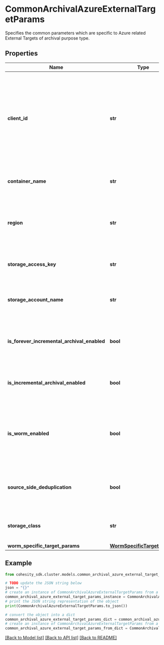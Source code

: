 # CommonArchivalAzureExternalTargetParams

Specifies the common parameters which are specific to Azure related External Targets of archival purpose type.

## Properties

Name | Type | Description | Notes
------------ | ------------- | ------------- | -------------
**client_id** | **str** | Specifies the client id of the managed identity assigned to the cluster This is used only for clusters running as Azure VMs where authentication is done using AD. | [optional] 
**container_name** | **str** | Specifies the container name of the external target. | 
**region** | **str** | Specifies region of the External Target. This is only populated for FortKnox vaults. | [optional] 
**storage_access_key** | **str** | Specifies the storage access key of the external target. | [optional] 
**storage_account_name** | **str** | Specifies the storage account name of the external target. | 
**is_forever_incremental_archival_enabled** | **bool** | Specifies if Forever Incremental Archival setting is enabled or not. | [optional] 
**is_incremental_archival_enabled** | **bool** | Specifies if Incremental Archival setting is enabled or not. | [optional] 
**is_worm_enabled** | **bool** | Specifies whether write once read many (WORM) protection is enabled for the Azure container or not. | [optional] 
**source_side_deduplication** | **bool** | Specifies the Source Side Deduplication setting for the Azure external target | [optional] 
**storage_class** | **str** | Specifies the Azure External Target storage class. | 
**worm_specific_target_params** | [**WormSpecificTargetParams**](WormSpecificTargetParams.md) |  | [optional] 

## Example

```python
from cohesity_sdk.cluster.models.common_archival_azure_external_target_params import CommonArchivalAzureExternalTargetParams

# TODO update the JSON string below
json = "{}"
# create an instance of CommonArchivalAzureExternalTargetParams from a JSON string
common_archival_azure_external_target_params_instance = CommonArchivalAzureExternalTargetParams.from_json(json)
# print the JSON string representation of the object
print(CommonArchivalAzureExternalTargetParams.to_json())

# convert the object into a dict
common_archival_azure_external_target_params_dict = common_archival_azure_external_target_params_instance.to_dict()
# create an instance of CommonArchivalAzureExternalTargetParams from a dict
common_archival_azure_external_target_params_from_dict = CommonArchivalAzureExternalTargetParams.from_dict(common_archival_azure_external_target_params_dict)
```
[[Back to Model list]](../README.md#documentation-for-models) [[Back to API list]](../README.md#documentation-for-api-endpoints) [[Back to README]](../README.md)


